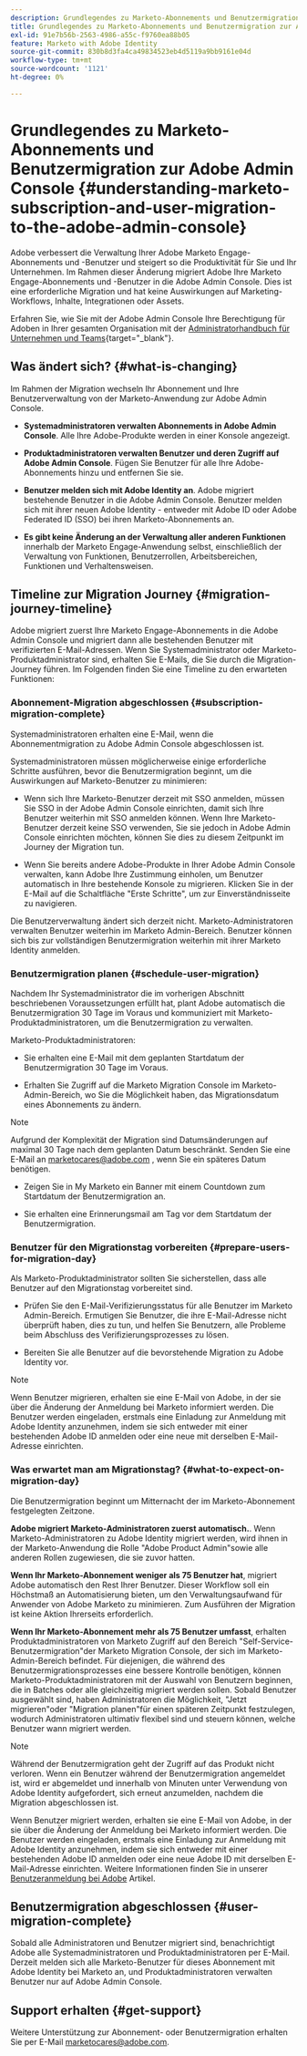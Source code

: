 ```yaml
---
description: Grundlegendes zu Marketo-Abonnements und Benutzermigration zur Adobe Admin Console - Marketo-Dokumente - Produktdokumentation
title: Grundlegendes zu Marketo-Abonnements und Benutzermigration zur Adobe Admin Console
exl-id: 91e7b56b-2563-4986-a55c-f9760ea88b05
feature: Marketo with Adobe Identity
source-git-commit: 830b8d3fa4ca49834523eb4d5119a9bb9161e04d
workflow-type: tm+mt
source-wordcount: '1121'
ht-degree: 0%

---
```


# Grundlegendes zu Marketo-Abonnements und Benutzermigration zur Adobe Admin Console {#understanding-marketo-subscription-and-user-migration-to-the-adobe-admin-console}

Adobe verbessert die Verwaltung Ihrer Adobe Marketo Engage-Abonnements und -Benutzer und steigert so die Produktivität für Sie und Ihr Unternehmen. Im Rahmen dieser Änderung migriert Adobe Ihre Marketo Engage-Abonnements und -Benutzer in die Adobe Admin Console. Dies ist eine erforderliche Migration und hat keine Auswirkungen auf Marketing-Workflows, Inhalte, Integrationen oder Assets.

Erfahren Sie, wie Sie mit der Adobe Admin Console Ihre Berechtigung für Adoben in Ihrer gesamten Organisation mit der [Administratorhandbuch für Unternehmen und Teams](https://helpx.adobe.com/enterprise/admin-guide.html){target="_blank"}.

## Was ändert sich? {#what-is-changing}

Im Rahmen der Migration wechseln Ihr Abonnement und Ihre Benutzerverwaltung von der Marketo-Anwendung zur Adobe Admin Console.

* **Systemadministratoren verwalten Abonnements in Adobe Admin Console**. Alle Ihre Adobe-Produkte werden in einer Konsole angezeigt.

* **Produktadministratoren verwalten Benutzer und deren Zugriff auf Adobe Admin Console**. Fügen Sie Benutzer für alle Ihre Adobe-Abonnements hinzu und entfernen Sie sie.

* **Benutzer melden sich mit Adobe Identity an**. Adobe migriert bestehende Benutzer in die Adobe Admin Console. Benutzer melden sich mit ihrer neuen Adobe Identity - entweder mit Adobe ID oder Adobe Federated ID (SSO) bei ihren Marketo-Abonnements an.

* **Es gibt keine Änderung an der Verwaltung aller anderen Funktionen** innerhalb der Marketo Engage-Anwendung selbst, einschließlich der Verwaltung von Funktionen, Benutzerrollen, Arbeitsbereichen, Funktionen und Verhaltensweisen.


## Timeline zur Migration Journey {#migration-journey-timeline}

Adobe migriert zuerst Ihre Marketo Engage-Abonnements in die Adobe Admin Console und migriert dann alle bestehenden Benutzer mit verifizierten E-Mail-Adressen. Wenn Sie Systemadministrator oder Marketo-Produktadministrator sind, erhalten Sie E-Mails, die Sie durch die Migration-Journey führen. Im Folgenden finden Sie eine Timeline zu den erwarteten Funktionen:

### Abonnement-Migration abgeschlossen {#subscription-migration-complete}

Systemadministratoren erhalten eine E-Mail, wenn die Abonnementmigration zu Adobe Admin Console abgeschlossen ist.

Systemadministratoren müssen möglicherweise einige erforderliche Schritte ausführen, bevor die Benutzermigration beginnt, um die Auswirkungen auf Marketo-Benutzer zu minimieren:

* Wenn sich Ihre Marketo-Benutzer derzeit mit SSO anmelden, müssen Sie SSO in der Adobe Admin Console einrichten, damit sich Ihre Benutzer weiterhin mit SSO anmelden können. Wenn Ihre Marketo-Benutzer derzeit keine SSO verwenden, Sie sie jedoch in Adobe Admin Console einrichten möchten, können Sie dies zu diesem Zeitpunkt im Journey der Migration tun.

* Wenn Sie bereits andere Adobe-Produkte in Ihrer Adobe Admin Console verwalten, kann Adobe Ihre Zustimmung einholen, um Benutzer automatisch in Ihre bestehende Konsole zu migrieren. Klicken Sie in der E-Mail auf die Schaltfläche &quot;Erste Schritte&quot;, um zur Einverständnisseite zu navigieren.

Die Benutzerverwaltung ändert sich derzeit nicht. Marketo-Administratoren verwalten Benutzer weiterhin im Marketo Admin-Bereich. Benutzer können sich bis zur vollständigen Benutzermigration weiterhin mit ihrer Marketo Identity anmelden.

### Benutzermigration planen {#schedule-user-migration}

Nachdem Ihr Systemadministrator die im vorherigen Abschnitt beschriebenen Voraussetzungen erfüllt hat, plant Adobe automatisch die Benutzermigration 30 Tage im Voraus und kommuniziert mit Marketo-Produktadministratoren, um die Benutzermigration zu verwalten.

Marketo-Produktadministratoren:

* Sie erhalten eine E-Mail mit dem geplanten Startdatum der Benutzermigration 30 Tage im Voraus.

* Erhalten Sie Zugriff auf die Marketo Migration Console im Marketo-Admin-Bereich, wo Sie die Möglichkeit haben, das Migrationsdatum eines Abonnements zu ändern.

>[!NOTE]
>
>Aufgrund der Komplexität der Migration sind Datumsänderungen auf maximal 30 Tage nach dem geplanten Datum beschränkt. Senden Sie eine E-Mail an marketocares@adobe.com , wenn Sie ein späteres Datum benötigen.

* Zeigen Sie in My Marketo ein Banner mit einem Countdown zum Startdatum der Benutzermigration an.

* Sie erhalten eine Erinnerungsmail am Tag vor dem Startdatum der Benutzermigration.

### Benutzer für den Migrationstag vorbereiten {#prepare-users-for-migration-day}

Als Marketo-Produktadministrator sollten Sie sicherstellen, dass alle Benutzer auf den Migrationstag vorbereitet sind.

* Prüfen Sie den E-Mail-Verifizierungsstatus für alle Benutzer im Marketo Admin-Bereich. Ermutigen Sie Benutzer, die ihre E-Mail-Adresse nicht überprüft haben, dies zu tun, und helfen Sie Benutzern, alle Probleme beim Abschluss des Verifizierungsprozesses zu lösen.

* Bereiten Sie alle Benutzer auf die bevorstehende Migration zu Adobe Identity vor.

>[!NOTE]
>
>Wenn Benutzer migrieren, erhalten sie eine E-Mail von Adobe, in der sie über die Änderung der Anmeldung bei Marketo informiert werden. Die Benutzer werden eingeladen, erstmals eine Einladung zur Anmeldung mit Adobe Identity anzunehmen, indem sie sich entweder mit einer bestehenden Adobe ID anmelden oder eine neue mit derselben E-Mail-Adresse einrichten.

### Was erwartet man am Migrationstag? {#what-to-expect-on-migration-day}

Die Benutzermigration beginnt um Mitternacht der im Marketo-Abonnement festgelegten Zeitzone.

**Adobe migriert Marketo-Administratoren zuerst automatisch.**. Wenn Marketo-Administratoren zu Adobe Identity migriert werden, wird ihnen in der Marketo-Anwendung die Rolle &quot;Adobe Product Admin&quot;sowie alle anderen Rollen zugewiesen, die sie zuvor hatten.

**Wenn Ihr Marketo-Abonnement weniger als 75 Benutzer hat**, migriert Adobe automatisch den Rest Ihrer Benutzer. Dieser Workflow soll ein Höchstmaß an Automatisierung bieten, um den Verwaltungsaufwand für Anwender von Adobe Marketo zu minimieren. Zum Ausführen der Migration ist keine Aktion Ihrerseits erforderlich.

**Wenn Ihr Marketo-Abonnement mehr als 75 Benutzer umfasst**, erhalten Produktadministratoren von Marketo Zugriff auf den Bereich &quot;Self-Service-Benutzermigration&quot;der Marketo Migration Console, der sich im Marketo-Admin-Bereich befindet. Für diejenigen, die während des Benutzermigrationsprozesses eine bessere Kontrolle benötigen, können Marketo-Produktadministratoren mit der Auswahl von Benutzern beginnen, die in Batches oder alle gleichzeitig migriert werden sollen. Sobald Benutzer ausgewählt sind, haben Administratoren die Möglichkeit, &quot;Jetzt migrieren&quot;oder &quot;Migration planen&quot;für einen späteren Zeitpunkt festzulegen, wodurch Administratoren ultimativ flexibel sind und steuern können, welche Benutzer wann migriert werden.

>[!NOTE]
>
>Während der Benutzermigration geht der Zugriff auf das Produkt nicht verloren. Wenn ein Benutzer während der Benutzermigration angemeldet ist, wird er abgemeldet und innerhalb von Minuten unter Verwendung von Adobe Identity aufgefordert, sich erneut anzumelden, nachdem die Migration abgeschlossen ist.

Wenn Benutzer migriert werden, erhalten sie eine E-Mail von Adobe, in der sie über die Änderung der Anmeldung bei Marketo informiert werden. Die Benutzer werden eingeladen, erstmals eine Einladung zur Anmeldung mit Adobe Identity anzunehmen, indem sie sich entweder mit einer bestehenden Adobe ID anmelden oder eine neue Adobe ID mit derselben E-Mail-Adresse einrichten. Weitere Informationen finden Sie in unserer [Benutzeranmeldung bei Adobe](/help/marketo/product-docs/administration/marketo-with-adobe-identity/user-sign-in-with-adobe-id.md) Artikel.

## Benutzermigration abgeschlossen {#user-migration-complete}

Sobald alle Administratoren und Benutzer migriert sind, benachrichtigt Adobe alle Systemadministratoren und Produktadministratoren per E-Mail. Derzeit melden sich alle Marketo-Benutzer für dieses Abonnement mit Adobe Identity bei Marketo an, und Produktadministratoren verwalten Benutzer nur auf Adobe Admin Console.

## Support erhalten {#get-support}

Weitere Unterstützung zur Abonnement- oder Benutzermigration erhalten Sie per E-Mail marketocares@adobe.com.
